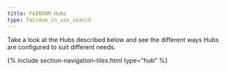 ```yaml
---
title: FAIRDOM Hubs
type: fairdom_in_use_search
---
```


Take a look at the Hubs described below and see the different ways Hubs are configured to suit different needs.

{% include section-navigation-tiles.html type="hub" %}

